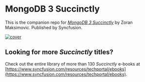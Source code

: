 # MongoDB 3 Succinctly

This is the companion repo for [*MongoDB 3 Succinctly*](https://www.syncfusion.com/resources/techportal/details/ebooks/MongoDB_3_Succinctly) by Zoran Maksimovic. Published by Syncfusion.

[![cover](https://github.com/SyncfusionSuccinctlyE-Books/MongoDB-3-Succinctly/blob/master/cover.png)](https://www.syncfusion.com/resources/techportal/details/ebooks/MongoDB_3_Succinctly)

## Looking for more _Succinctly_ titles?

Check out the entire library of more than 130 _Succinctly_ e-books at [https://www.syncfusion.com/resources/techportal/ebooks](https://www.syncfusion.com/resources/techportal/ebooks).
